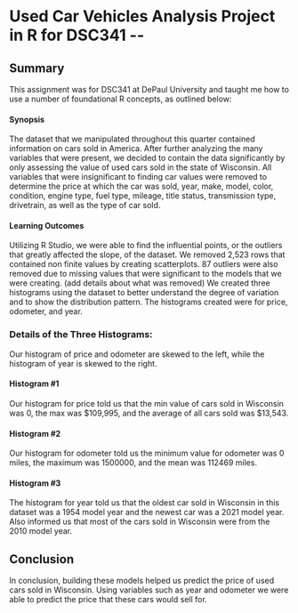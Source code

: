 # Used Car Vehicles Analysis Project in R for DSC341 -- 

## Summary

This assignment was for DSC341 at DePaul University and taught me how to use a number of foundational R concepts, as outlined below:

#### Synopsis
<p>
The dataset that we manipulated throughout this quarter contained information on cars sold in America. After further analyzing the many variables that were present, we decided to contain the data significantly by only assessing the value of used cars sold in the state of Wisconsin. All variables that were insignificant to finding car values were removed to determine the price at which the car was sold, year, make, model, color, condition, engine type, fuel type, mileage, title status, transmission type, drivetrain, as well as the type of car sold.
</p>

#### Learning Outcomes
<p>
Utilizing R Studio, we were able to find the influential points, or the outliers that greatly affected the slope, of the dataset. We removed 2,523 rows that contained non finite values by creating scatterplots. 87 outliers were also removed due to missing values that were significant to the models that we were creating. (add details about what was removed)
We created three histograms using the dataset to better understand the degree of variation and to show the distribution pattern. The histograms created were for price, odometer, and year. 

### <b>Details of the Three Histograms: </b>

Our histogram of price and odometer are skewed to the left, while the histogram of year is skewed to the right. 

#### Histogram #1 
Our histogram for price told us that the min value of cars sold in Wisconsin was 0, the max was $109,995, and the average of all cars sold was $13,543. 

#### Histogram #2
Our histogram for odometer told us the minimum value for odometer was 0 miles, the maximum was 1500000, and the mean was 112469 miles. 

#### Histogram #3
The histogram for year told us that the oldest car sold in Wisconsin in this dataset was a 1954 model year and the newest car was a 2021 model year. Also informed us that most of the cars sold in Wisconsin were from the 2010 model year.
</p>

## Conclusion
In conclusion, building these models helped us predict the price of used cars sold in Wisconsin. Using variables such as year and odometer we were able to predict the price that these cars would sell for. 